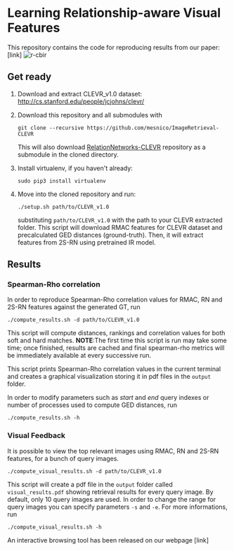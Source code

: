 # Learning Relationship-aware Visual Features
This repository contains the code for reproducing results from our paper: [link]
![r-cbir](https://user-images.githubusercontent.com/25117311/45022838-7e171f80-b035-11e8-8b2c-2842582291c6.png)
## Get ready
1.  Download and extract CLEVR_v1.0 dataset: http://cs.stanford.edu/people/jcjohns/clevr/

2. Download this repository and all submodules with 
    ```
    git clone --recursive https://github.com/mesnico/ImageRetrieval-CLEVR
    ```
    This will also download [RelationNetworks-CLEVR](https://github.com/mesnico/RelationNetworks-CLEVR) repository as a submodule in the cloned directory.
    
3. Install virtualenv, if you haven't already:
    ```
    sudo pip3 install virtualenv 
    ```
4. Move into the cloned repository and run:
    ```
    ./setup.sh path/to/CLEVR_v1.0
    ```
    substituting ```path/to/CLEVR_v1.0``` with the path to your CLEVR extracted folder. This script will download RMAC features for CLEVR dataset and precalculated GED distances (ground-truth). Then, it will extract features from 2S-RN using pretrained IR model.
 
    
## Results
### Spearman-Rho correlation
In order to reproduce Spearman-Rho correlation values for RMAC, RN and 2S-RN features against the generated GT, run
```
./compute_results.sh -d path/to/CLEVR_v1.0
```
This script will compute distances, rankings and correlation values for both soft and hard matches.
**NOTE**:The first time this script is run may take some time; once finished, results are cached and final spearman-rho metrics will be immediately available at every successive run.

This script prints Spearman-Rho correlation values in the current terminal and creates a graphical visualization storing it in pdf files in the ```output``` folder.

In order to modify parameters such as *start* and *end* query indexes or number of processes used to compute GED distances, run 
```
./compute_results.sh -h
```

### Visual Feedback
It is possible to view the top relevant images using RMAC, RN and 2S-RN features, for a bunch of query images.
```
./compute_visual_results.sh -d path/to/CLEVR_v1.0
```
This script will create a pdf file in the ```output``` folder called ```visual_results.pdf``` showing retrieval results for every query image.
By default, only 10 query images are used. In order to change the range for query images you can specify parameters ```-s``` and ```-e```. For more informations, run
```
./compute_visual_results.sh -h
```

An interactive browsing tool has been released on our webpage [link]
